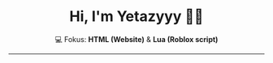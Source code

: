 <h1 align="center">
  Hi, I'm <strong> Yetazyyy 👋🏻</strong>
</h1>

<p align="center">💻 Fokus: <strong>HTML (Website)</strong> &amp; <strong>Lua (Roblox script)</strong></p>

---
